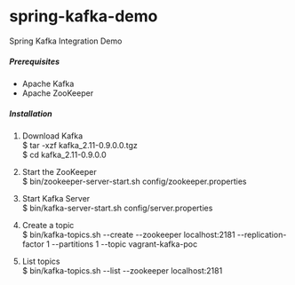 # spring-kafka-demo
Spring Kafka Integration Demo

<h5>Prerequisites</h5>

* Apache Kafka
* Apache ZooKeeper

<h5>Installation</h5>

1. Download Kafka
<br>$ tar -xzf kafka_2.11-0.9.0.0.tgz
<br>$ cd kafka_2.11-0.9.0.0

2. Start the ZooKeeper
<br>$ bin/zookeeper-server-start.sh config/zookeeper.properties

3. Start Kafka Server
<br>$ bin/kafka-server-start.sh config/server.properties

4. Create a topic
<br>$ bin/kafka-topics.sh --create --zookeeper localhost:2181 --replication-factor 1 --partitions 1 --topic vagrant-kafka-poc

5. List topics
<br>$ bin/kafka-topics.sh --list --zookeeper localhost:2181
